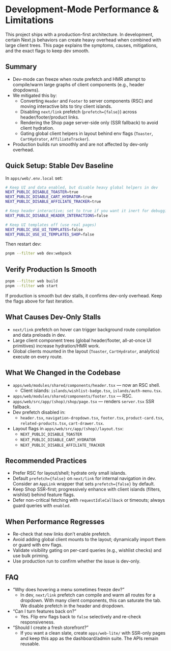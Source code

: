 # Development-Mode Performance & Limitations

This project ships with a production-first architecture. In development, certain Next.js behaviors can create heavy overhead when combined with large client trees. This page explains the symptoms, causes, mitigations, and the exact flags to keep dev smooth.

## Summary

- Dev-mode can freeze when route prefetch and HMR attempt to compile/warm large graphs of client components (e.g., header dropdowns).
- We mitigated this by:
  - Converting `Header` and `Footer` to server components (RSC) and moving interactive bits to tiny client islands.
  - Disabling `next/link` prefetch (`prefetch={false}`) across header/footer/product links.
  - Rendering the Shop page server-side only (SSR fallback) to avoid client hydration.
  - Gating global client helpers in layout behind env flags (`Toaster`, `CartHydrator`, `AffiliateTracker`).
- Production builds run smoothly and are not affected by dev-only overhead.

## Quick Setup: Stable Dev Baseline

In `apps/web/.env.local` set:

```bash
# Keep UI and data enabled, but disable heavy global helpers in dev
NEXT_PUBLIC_DISABLE_TOASTER=true
NEXT_PUBLIC_DISABLE_CART_HYDRATOR=true
NEXT_PUBLIC_DISABLE_AFFILIATE_TRACKER=true

# Keep header interactive; set to true if you want it inert for debugging
NEXT_PUBLIC_DISABLE_HEADER_INTERACTIONS=false

# Keep UI templates off (use real pages)
NEXT_PUBLIC_USE_UI_TEMPLATES=false
NEXT_PUBLIC_USE_UI_TEMPLATES_SHOP=false
```

Then restart dev:

```bash
pnpm --filter web dev:webpack
```

## Verify Production Is Smooth

```bash
pnpm --filter web build
pnpm --filter web start
```

If production is smooth but dev stalls, it confirms dev-only overhead. Keep the flags above for fast iteration.

## What Causes Dev-Only Stalls

- `next/link` prefetch on hover can trigger background route compilation and data preloads in dev.
- Large client component trees (global header/footer, all-at-once UI primitives) increase hydration/HMR work.
- Global clients mounted in the layout (`Toaster`, `CartHydrator`, analytics) execute on every route.

## What We Changed in the Codebase

- `apps/web/modules/shared/components/header.tsx` — now an RSC shell.
  - Client islands: `islands/wishlist-badge.tsx`, `islands/auth-menu.tsx`.
- `apps/web/modules/shared/components/footer.tsx` — RSC.
- `apps/web/src/app/(shop)/shop/page.tsx` — renders `server.tsx` SSR fallback.
- Dev prefetch disabled in:
  - `header.tsx`, `navigation-dropdown.tsx`, `footer.tsx`, `product-card.tsx`, `related-products.tsx`, `cart-drawer.tsx`.
- Layout flags in `apps/web/src/app/(shop)/layout.tsx`:
  - `NEXT_PUBLIC_DISABLE_TOASTER`
  - `NEXT_PUBLIC_DISABLE_CART_HYDRATOR`
  - `NEXT_PUBLIC_DISABLE_AFFILIATE_TRACKER`

## Recommended Practices

- Prefer RSC for layout/shell; hydrate only small islands.
- Default `prefetch={false}` on `next/link` for internal navigation in dev. Consider an `AppLink` wrapper that sets `prefetch={false}` by default.
- Keep Shop SSR-first; progressively enhance with client islands (filters, wishlist) behind feature flags.
- Defer non-critical fetching with `requestIdleCallback` or timeouts; always guard queries with `enabled`.

## When Performance Regresses

- Re-check that new links don’t enable prefetch.
- Avoid adding global client mounts to the layout; dynamically import them or guard with env flags.
- Validate visibility gating on per-card queries (e.g., wishlist checks) and use bulk priming.
- Use production run to confirm whether the issue is dev-only.

## FAQ

- “Why does hovering a menu sometimes freeze dev?”
  - In dev, `next/link` prefetch can compile and warm all routes for a dropdown. With many client components, this can saturate the tab. We disable prefetch in the header and dropdown.
- “Can I turn features back on?”
  - Yes. Flip env flags back to `false` selectively and re-check responsiveness.
- “Should I create a fresh storefront?”
  - If you want a clean slate, create `apps/web-lite/` with SSR-only pages and keep this app as the dashboard/admin suite. The APIs remain reusable.
